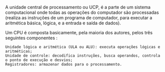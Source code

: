 A unidade central de processamento ou UCP, é a parte de um sistema computacional onde todas as operações do computador são processadas (realiza as instruções de um programa de computador, para executar a aritmética básica, lógica, e a entrada e saída de dados).

Um CPU é composta basicamente, pela maioria dos autores, pelos três seguintes componentes :

    Unidade lógica e aritmética (ULA ou ALU): executa operações lógicas e aritméticas;
    Unidade de controle: decodifica instruções, busca operandos, controla o ponto de execução e desvios;
    Registradores: armazenar dados para o processamento.

